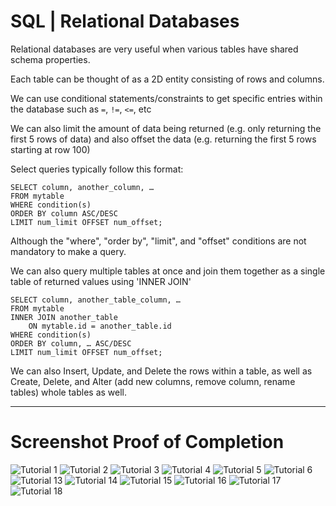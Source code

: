 # SQL | Relational Databases

Relational databases are very useful when various tables have shared schema properties.

Each table can be thought of as a 2D entity consisting of rows and columns. 

We can use conditional statements/constraints to get specific entries within the database such as `=`, `!=`, `<=`, etc

We can also limit the amount of data being returned (e.g. only returning the first 5 rows of data) and also offset the data (e.g. returning the first 5 rows starting at row 100)

Select queries typically follow this format:

```
SELECT column, another_column, …
FROM mytable
WHERE condition(s)
ORDER BY column ASC/DESC
LIMIT num_limit OFFSET num_offset;
```

Although the "where", "order by", "limit", and "offset" conditions are not mandatory to make a query.

We can also query multiple tables at once and join them together as a single table of returned values using 'INNER JOIN'

```
SELECT column, another_table_column, …
FROM mytable
INNER JOIN another_table 
    ON mytable.id = another_table.id
WHERE condition(s)
ORDER BY column, … ASC/DESC
LIMIT num_limit OFFSET num_offset;
```

We can also Insert, Update, and Delete the rows within a table, as well as Create, Delete, and Alter (add new columns, remove column, rename tables) whole tables as well.

___

# Screenshot Proof of Completion

![Tutorial 1](https://kmartwork.github.io/reading-notes/SQL/sql_1.JPG)
![Tutorial 2](https://kmartwork.github.io/reading-notes/SQL/sql_2.JPG)
![Tutorial 3](https://kmartwork.github.io/reading-notes/SQL/sql_3.JPG)
![Tutorial 4](https://kmartwork.github.io/reading-notes/SQL/sql_4.JPG)
![Tutorial 5](https://kmartwork.github.io/reading-notes/SQL/sql_5.JPG)
![Tutorial 6](https://kmartwork.github.io/reading-notes/SQL/sql_6.JPG)
![Tutorial 13](https://kmartwork.github.io/reading-notes/SQL/sql_13.JPG)
![Tutorial 14](https://kmartwork.github.io/reading-notes/SQL/sql_14.JPG)
![Tutorial 15](https://kmartwork.github.io/reading-notes/SQL/sql_15.JPG)
![Tutorial 16](https://kmartwork.github.io/reading-notes/SQL/sql_16.JPG)
![Tutorial 17](https://kmartwork.github.io/reading-notes/SQL/sql_17.JPG)
![Tutorial 18](https://kmartwork.github.io/reading-notes/SQL/sql_18.JPG)
